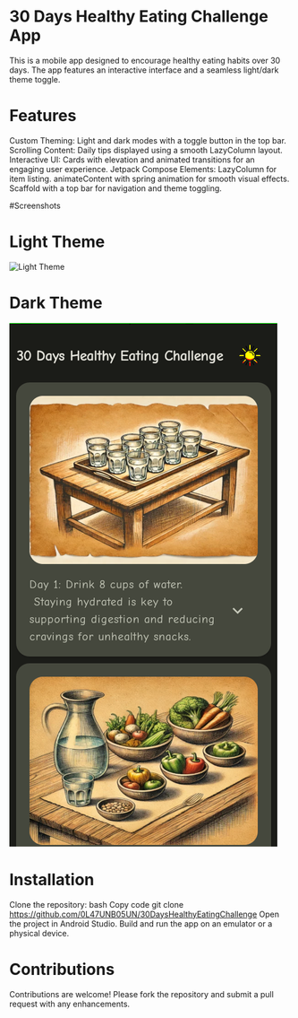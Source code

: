 # 30 Days Healthy Eating Challenge App
This is a mobile app designed to encourage healthy eating habits over 30 days. The app features an interactive interface and a seamless light/dark theme toggle.

# Features
Custom Theming: Light and dark modes with a toggle button in the top bar.
Scrolling Content: Daily tips displayed using a smooth LazyColumn layout.
Interactive UI: Cards with elevation and animated transitions for an engaging user experience.
Jetpack Compose Elements:
LazyColumn for item listing.
animateContent with spring animation for smooth visual effects.
Scaffold with a top bar for navigation and theme toggling.

#Screenshots
# Light Theme
![Light Theme](app/src/main/res/drawable/screenshot_20241220_173847)

# Dark Theme
![Dark Theme](app/src/main/res/drawable/screenshot_20241220_174234.png)

# Installation
Clone the repository:
bash
Copy code
git clone https://github.com/0L47UNB05UN/30DaysHealthyEatingChallenge
Open the project in Android Studio.
Build and run the app on an emulator or a physical device.

# Contributions
Contributions are welcome! Please fork the repository and submit a pull request with any enhancements.

